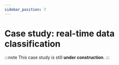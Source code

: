 ```yaml
---
sidebar_position: 7
---
```


# Case study: real-time data classification

:::note
This case study is still **under construction**.
:::